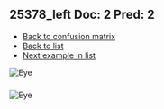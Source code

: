 ## 25378_left Doc: 2 Pred: 2
- [Back to confusion matrix](https://github.com/juliandewit/kaggle_retinopathy/blob/master/matrix.md)
- [Back to list](https://github.com/juliandewit/kaggle_retinopathy/blob/master/lists/22/list.md)
- [Next example in list](https://github.com/juliandewit/kaggle_retinopathy/blob/master/lists/22/25/25385_right.md)

![Eye](https://retinopaty.blob.core.windows.net/size1024/25378_left_2.jpeg)

### 

![Eye]()
